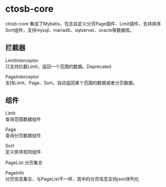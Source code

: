 # ctosb-core
ctosb-core 集成了Mybatis，包含自定义分页Page插件、Limit插件，支持排序Sort组件，支持mysql、mariadb、sqlserver、oracle等数据库。
## 拦截器
LimitInterceptor  
只支持拦截Limit，返回一个范围的数据。Deprecated

PageInterceptor  
支持Limit、Page、Sort，自动返回某个范围的数据或者分页数据。

## 组件
Limit  
查询范围数据组件

Page  
查询分页数据组件

Sort  
定义排序规则组件

PageList
分页集合  

PageInfo  
分页信息集合，与PageList不一样，其中的分页信息支持json序列化
